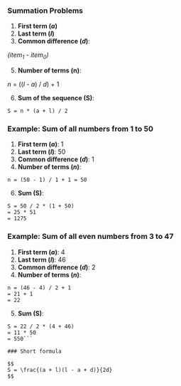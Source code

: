 ### Summation Problems

1. **First term (_a_)**
2. **Last term (_l_)**
3. **Common difference (_d_)**: 

  _(item<sub>1</sub> - item<sub>0</sub>)_
  
5. **Number of terms (n)**:
   
  _n_ = ((_l_ - _a_) / _d_) + 1

6. **Sum of the sequence (S)**:

```S = n * (a + l) / 2```

### Example: Sum of all numbers from 1 to 50

1. **First term (_a_)**: 1
2. **Last term (_l_)**: 50
3. **Common difference (_d_)**: 1
4. **Number of terms (_n_)**:

```n = (50 - 1) / 1 + 1 = 50```

6. **Sum (S)**:

```
S = 50 / 2 * (1 + 50) 
= 25 * 51
= 1275
```

### Example: Sum of all even numbers from 3 to 47

1. **First term (_a_)**: 4
2. **Last term (_l_)**: 46
3. **Common difference (_d_)**: 2
4. **Number of terms (_n_)**:

```
n = (46 - 4) / 2 + 1
= 21 + 1
= 22
```

5. **Sum (S)**:

```
S = 22 / 2 * (4 + 46)
= 11 * 50
= 550```

### Short formula

$$
S = \frac{(a + l)(l - a + d)}{2d}
$$
